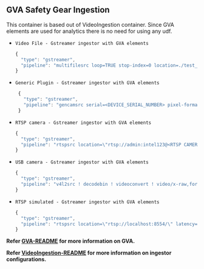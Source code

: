 ## GVA Safety Gear Ingestion

This container is based out of VideoIngestion container. Since GVA elements are used for analytics there is no need for using any udf.

 * `Video File - Gstreamer ingestor with GVA elements`

      ```javascript
      {
        "type": "gstreamer",
        "pipeline": "multifilesrc loop=TRUE stop-index=0 location=./test_videos/Safety_Full_Hat_and_Vest.avi ! h264parse ! decodebin ! videoconvert ! video/x-raw,format=BGR ! gvadetect model=models/ref/frozen_inference_graph.xml ! appsink"
      }


 * `Generic Plugin - Gstreamer ingestor with GVA elements`

    ```javascript
     {
       "type": "gstreamer",
       "pipeline": "gencamsrc serial=<DEVICE_SERIAL_NUMBER> pixel-format=ycbcr422_8 width=1920 height=1080 exposure-time=3250 ! vaapipostproc format=bgrx ! gvadetect model=models/ref/frozen_inference_graph.xml ! videoconvert !  video/x-raw,format=BGR ! appsink"
     }
    ```

 * `RTSP camera - Gstreamer ingestor with GVA elements`

      ```javascript
      {
        "type": "gstreamer",
        "pipeline": "rtspsrc location=\"rtsp://admin:intel123@<RTSP CAMERA IP>:554/\" latency=100 ! rtph264depay ! h264parse ! vaapih264dec ! vaapipostproc format=bgrx ! gvadetect model=models/ref/frozen_inference_graph.xml ! videoconvert ! video/x-raw,format=BGR ! appsink"
      }
      ```

 * `USB camera - Gstreamer ingestor with GVA elements`

      ```javascript
      {
        "type": "gstreamer",
        "pipeline": "v4l2src ! decodebin ! videoconvert ! video/x-raw,format=BGR ! gvadetect model=models/ref/frozen_inference_graph.xml ! appsink"
      }
      ```

 * `RTSP simulated - Gstreamer ingestor with GVA elements`

      ```javascript
      {
        "type": "gstreamer",
        "pipeline": "rtspsrc location=\"rtsp://localhost:8554/\" latency=100 ! rtph264depay ! h264parse ! vaapih264dec ! vaapipostproc format=bgrx ! gvadetect model=models/ref/frozen_inference_graph.xml ! videoconvert ! video/x-raw,format=BGR ! appsink"
      }
      ```

**Refer [GVA-README](../../VideoIngestion/docs/gva_doc.md) for more information on GVA.**

**Refer [VideoIngestion-README](../../VideoIngestion/README.md) for more information on ingestor configurations.**
